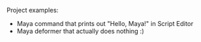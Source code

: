 Project examples:

* Maya command that prints out "Hello, Maya!" in Script Editor
* Maya deformer that actually does nothing :)

